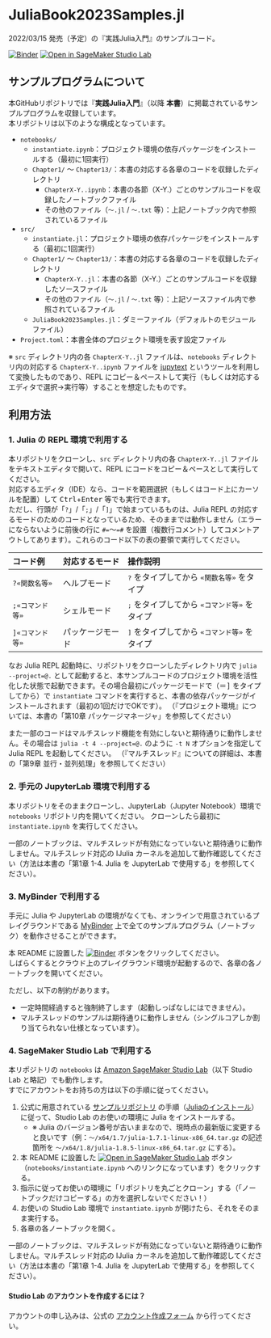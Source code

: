 # JuliaBook2023Samples.jl
2022/03/15 発売（予定）の『実践Julia入門』のサンプルコード。

[![Binder](https://mybinder.org/badge_logo.svg)](https://mybinder.org/v2/gh/antimon2/JuliaBook2023Samples.jl/HEAD?urlpath=lab%2Ftree%2Fnotebooks) [![Open in SageMaker Studio Lab](https://studiolab.sagemaker.aws/studiolab.svg)](https://studiolab.sagemaker.aws/import/github/antimon2/JuliaBook2023Samples.jl/blob/main/notebooks/instantiate.ipynb)

## サンプルプログラムについて

本GitHubリポジトリでは『**実践Julia入門**』（以降 **本書**）に掲載されているサンプルプログラムを収録しています。  
本リポジトリは以下のような構成となっています。

+ `notebooks/`
    + `instantiate.ipynb`：プロジェクト環境の依存パッケージをインストールする（最初に1回実行）
    + `Chapter1/` ～ `Chapter13/`：本書の対応する各章のコードを収録したディレクトリ
        + `ChapterX-Y..ipynb`：本書の各節（X-Y.）ごとのサンプルコードを収録したノートブックファイル
        + その他のファイル（`～.jl` / `～.txt` 等）：上記ノートブック内で参照されているファイル
+ `src/`
    + `instantiate.jl`：プロジェクト環境の依存パッケージをインストールする（最初に1回実行）
    + `Chapter1/` ～ `Chapter13/`：本書の対応する各章のコードを収録したディレクトリ
        + `ChapterX-Y..jl`：本書の各節（X-Y.）ごとのサンプルコードを収録したソースファイル
        + その他のファイル（`～.jl` / `～.txt` 等）：上記ソースファイル内で参照されているファイル
    + `JuliaBook2023Samples.jl`：ダミーファイル（デフォルトのモジュールファイル）
+ `Project.toml`：本書全体のプロジェクト環境を表す設定ファイル

※ `src` ディレクトリ内の各 `ChapterX-Y..jl` ファイルは、`notebooks` ディレクトリ内の対応する `ChapterX-Y..ipynb` ファイルを [jupytext](https://github.com/mwouts/jupytext) というツールを利用して変換したものであり、REPL にコピー＆ペーストして実行（もしくは対応するエディタで選択→実行等）することを想定したものです。

## 利用方法

### 1. Julia の REPL 環境で利用する

本リポジトリをクローンし、`src` ディレクトリ内の各 `ChapterX-Y..jl` ファイルをテキストエディタで開いて、REPL にコードをコピー＆ペースとして実行してください。  
対応するエディタ（IDE）なら、コードを範囲選択（もしくはコード上にカーソルを配置）して <kbd>Ctrl</kbd>+<kbd>Enter</kbd> 等でも実行できます。  
ただし、行頭が「`?`」/「`;`」/「`]`」で始まっているものは、Julia REPL の対応するモードのためのコードとなっているため、そのままでは動作しません（エラーにならないように前後の行に `#=`～`=#` を設置（複数行コメント）してコメントアウトしてあります）。これらのコード以下の表の要領で実行してください。

| コード例 | 対応するモード | 操作説明 |
| :-- | :-- | :-- |
| `?«関数名等»` | ヘルプモード | <kbd>?</kbd> をタイプしてから `«関数名等»` をタイプ |
| `;«コマンド等»` | シェルモード | <kbd>;</kbd> をタイプしてから `«コマンド等»` をタイプ |
| `]«コマンド等»` | パッケージモード | <kbd>]</kbd> をタイプしてから `«コマンド等»` をタイプ |

なお Julia REPL 起動時に、リポジトリをクローンしたディレクトリ内で `julia --project=@.` として起動すると、本サンプルコードのプロジェクト環境を活性化した状態で起動できます。その場合最初にパッケージモードで（＝<kbd>]</kbd> をタイプしてから）で `instantiate` コマンドを実行すると、本書の依存パッケージがインストールされます（最初の1回だけでOKです）。
（『プロジェクト環境』については、本書の「第10章 パッケージマネージャ」を参照してください）

また一部のコードはマルチスレッド機能を有効にしないと期待通りに動作しません。その場合は `julia -t 4 --project=@.` のように `-t N` オプションを指定して Julia REPL を起動してください。
（『マルチスレッド』についての詳細は、本書の「第9章 並行・並列処理」を参照してください）

### 2. 手元の JupyterLab 環境で利用する

本リポジトリをそのままクローンし、JupyterLab（Jupyter Notebook）環境で `notebooks` リポジトリ内を開いてください。
クローンしたら最初に `instantiate.ipynb` を実行してください。

一部のノートブックは、マルチスレッドが有効になっていないと期待通りに動作しません。マルチスレッド対応の IJulia カーネルを追加して動作確認してください（方法は本書の「第1章 1-4. Julia を JupyterLab で使用する」を参照してください）。

### 3. MyBinder で利用する

手元に Julia や JupyterLab の環境がなくても、オンラインで用意されているプレイグラウンドである [MyBinder](https://mybinder.org/) 上で全てのサンプルプログラム（ノートブック）を動作させることができます。

本 README に設置した [![Binder](https://mybinder.org/badge_logo.svg)](https://mybinder.org/v2/gh/antimon2/JuliaBook2023Samples.jl/HEAD?urlpath=lab%2Ftree%2Fnotebooks) ボタンをクリックしてください。  
しばらくするとクラウド上のプレイグラウンド環境が起動するので、各章の各ノートブックを開いてください。

ただし、以下の制約があります。

+ 一定時間経過すると強制終了します（起動しっぱなしにはできません）。
+ マルチスレッドのサンプルは期待通りに動作しません（シングルコアしか割り当てられない仕様となっています）。

### 4. SageMaker Studio Lab で利用する

本リポジトリの `notebooks` は [Amazon SageMaker Studio Lab](https://aws.amazon.com/jp/sagemaker/studio-lab/)（以下 Studio Lab と略記）でも動作します。  
すでにアカウントをお持ちの方は以下の手順に従ってください。

1. 公式に用意されている [サンプルリポジトリ](https://github.com/aws/studio-lab-examples) の手順（[Juliaのインストール](https://github.com/aws/studio-lab-examples/blob/d772f7701fdb2b69f762062116a0ca2336594cb5/custom-environments/julia/1-install-julia.ipynb)）に従って、Studio Lab のお使いの環境に Julia をインストールする。
    * ※ Julia のバージョン番号が古いままなので、現時点の最新版に変更すると良いです（例：`～/x64/1.7/julia-1.7.1-linux-x86_64.tar.gz` の記述箇所を `～/x64/1.8/julia-1.8.5-linux-x86_64.tar.gz` にする）。
2. 本 README に設置した [![Open in SageMaker Studio Lab](https://studiolab.sagemaker.aws/studiolab.svg)](https://studiolab.sagemaker.aws/import/github/antimon2/JuliaBook2023Samples.jl/blob/main/notebooks/instantiate.ipynb) ボタン（`notebooks/instantiate.ipynb` へのリンクになっています）をクリックする。
3. 指示に従ってお使いの環境に「リポジトリを丸ごとクローン」する（「ノートブックだけコピーする」の方を選択しないでください！）
4. お使いの Studio Lab 環境で `instantiate.ipynb` が開けたら、それをそのまま実行する。
5. 各章の各ノートブックを開く。

一部のノートブックは、マルチスレッドが有効になっていないと期待通りに動作しません。マルチスレッド対応の IJulia カーネルを追加して動作確認してください（方法は本書の「第1章 1-4. Julia を JupyterLab で使用する」を参照してください）。

#### Studio Lab のアカウントを作成するには？

アカウントの申し込みは、公式の [アカウント作成フォーム](https://studiolab.sagemaker.aws/requestAccount?utm_source=awareness&utm_medium=community) から行ってください。
